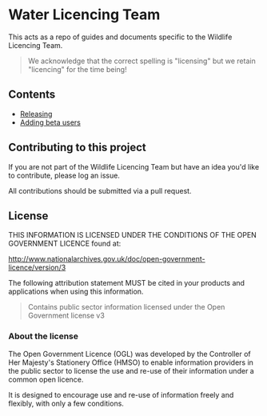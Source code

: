 # Water Licencing Team

This acts as a repo of guides and documents specific to the Wildlife Licencing Team.

> We acknowledge that the correct spelling is "licensing" but we retain "licencing" for the time being!

## Contents

- [Releasing](releasing.md)
- [Adding beta users](add-users-script/README.md)

## Contributing to this project

If you are not part of the Wildlife Licencing Team but have an idea you'd like to contribute, please log an issue.

All contributions should be submitted via a pull request.

## License

THIS INFORMATION IS LICENSED UNDER THE CONDITIONS OF THE OPEN GOVERNMENT LICENCE found at:

<http://www.nationalarchives.gov.uk/doc/open-government-licence/version/3>

The following attribution statement MUST be cited in your products and applications when using this information.

> Contains public sector information licensed under the Open Government license v3

### About the license

The Open Government Licence (OGL) was developed by the Controller of Her Majesty's Stationery Office (HMSO) to enable information providers in the public sector to license the use and re-use of their information under a common open licence.

It is designed to encourage use and re-use of information freely and flexibly, with only a few conditions.

